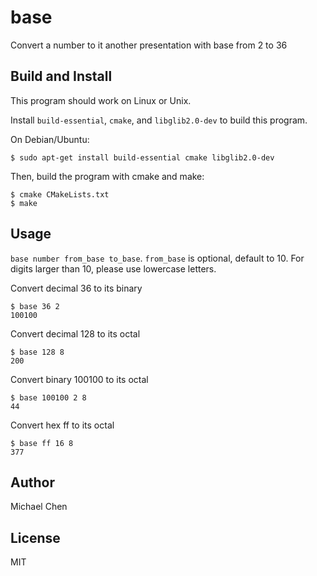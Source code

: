 # base

Convert a number to it another presentation with base from 2 to 36

## Build and Install

This program should work on Linux or Unix.

Install `build-essential`, `cmake`, and `libglib2.0-dev` to build this program.

On Debian/Ubuntu:

```
$ sudo apt-get install build-essential cmake libglib2.0-dev
```

Then, build the program with cmake and make:

```
$ cmake CMakeLists.txt
$ make
```

## Usage

`base number from_base to_base`.  `from_base` is optional, default to 10.
For digits larger than 10, please use lowercase letters.

Convert decimal 36 to its binary

```
$ base 36 2
100100
```

Convert decimal 128 to its octal

```
$ base 128 8
200
```

Convert binary 100100 to its octal

```
$ base 100100 2 8
44
```

Convert hex ff to its octal 

```
$ base ff 16 8
377
```

## Author

Michael Chen

## License

MIT